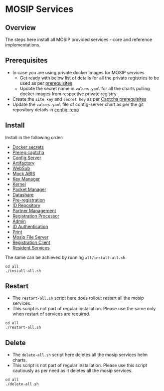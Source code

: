 # MOSIP Services

## Overview
The steps here install all MOSIP provided services - core and reference implementations.

## Prerequisites
* In case you are using private docker images for MOSIP services
  * Get ready with below list of details for all the private registries to be used as per [prerequisites](docker-secrets/README.md#Prerequisites)
  * Update the secret name in `values.yaml` for all the charts pulling docker images from respective private registry
* Create the `site key` and `secret key` as per [Captcha prerequisites](captcha/README.md#Prerequisites)
* Update the `values.yaml` file of config-server chart as per the git repository details in [config-repo](config-repo/values.yaml)

## Install
Install in the following order:
* [Docker secrets](docker-secrets/README.md)
* [Prereg captcha](captcha/README.md)
* [Config Server](config-server/README.md)
* [Artifactory](artifactory/README.md)
* [WebSub](websub/README.md)
* [Mock ABIS](mock-abis/README.md)
* [Key Manager](keymanager/README.md)
* [Kernel](kernel/README.md)
* [Packet Manager](packetmanager/README.md)
* [Datashare](datashare/README.md)
* [Pre-registration](prereg/README.md)
* [ID Repository](idrepo/README.md)
* [Partner Management](pms/README.md)
* [Registration Processor](regproc/README.md)
* [Admin](admin/README.md)
* [ID Authentication](ida/README.md)
* [Print](print/README.md)
* [Mosip File Server](mosip-file-server/README.md)
* [Registration Client](regclient/README.md)
* [Resident Services](resident/README.md)

The same can be achieved by running `all/install-all.sh`
```
cd all
./install-all.sh
```

## Restart
* The `restart-all.sh` script here does rollout restart all the mosip services.
* This script is not part of regular installation. Please use the same only when restart of services are required.
```
cd all
./restart-all.sh
```

## Delete
* The `delete-all.sh` script here deletes all the mosip services helm charts.
* This script is not part of regular installation. Please use this script cautiously as per need as it deletes all the mosip services.
```
cd all
./delete-all.sh
```

